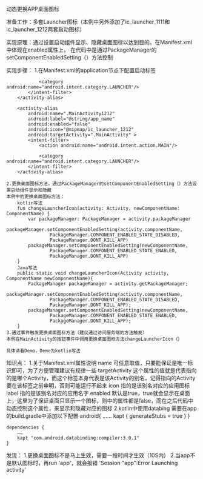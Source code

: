 动态更换APP桌面图标

准备工作：多套Launcher图标（本例中另外添加了ic_launcher_1111和ic_launcher_1212两套启动图标）

实现原理：通过设置启动组件显示、隐藏桌面图标以达到目的。在Manifest.xml中体现在enabled属性上，
          在代码中是通过PackageManager的setComponentEnabledSetting（）方法控制

实现步骤：
    1.在Manifest.xml的application节点下配置启动标签
        <activity-alias
            android:name=".MainActivity1111"
            android:label="@string/app_name"
            android:enabled="false"
            android:icon="@mipmap/ic_launcher_1111"
            android:targetActivity=".MainActivity" >
            <intent-filter>
                <action android:name="android.intent.action.MAIN"/>

                <category android:name="android.intent.category.LAUNCHER"/>
            </intent-filter>
        </activity-alias>

        <activity-alias
            android:name=".MainActivity1212"
            android:label="@string/app_name"
            android:enabled="false"
            android:icon="@mipmap/ic_launcher_1212"
            android:targetActivity=".MainActivity" >
            <intent-filter>
                <action android:name="android.intent.action.MAIN"/>

                <category android:name="android.intent.category.LAUNCHER"/>
            </intent-filter>
        </activity-alias>

    2.更换桌面图标方法，通过PackageManager的setComponentEnabledSetting（）方法设置启动组件显示和隐藏
    本例中的更换桌面图标方法：
        kotlin写法
        fun changeLauncherIcon(activity: Activity, newComponentName: ComponentName) {
            var packageManager: PackageManager = activity.packageManager
            packageManager.setComponentEnabledSetting(activity.componentName,
                    PackageManager.COMPONENT_ENABLED_STATE_DISABLED,
                    PackageManager.DONT_KILL_APP)
            packageManager.setComponentEnabledSetting(newComponentName,
                    PackageManager.COMPONENT_ENABLED_STATE_ENABLED,
                    PackageManager.DONT_KILL_APP)
        }
        Java写法
        public static void changeLauncherIcon(Activity activity, ComponentName newComponentName){
            PackageManager packageManager = activity.getPackageManager;
            packageManager.setComponentEnabledSetting(activity.componentName,
                    PackageManager.COMPONENT_ENABLED_STATE_DISABLED,
                    PackageManager.DONT_KILL_APP);
            packageManager.setComponentEnabledSetting(newComponentName,
                    PackageManager.COMPONENT_ENABLED_STATE_ENABLED,
                    PackageManager.DONT_KILL_APP);
        }
    3.通过事件触发更换桌面图标方法（建议通过访问服务端的方法触发）
    本例在MainActivity的按钮事件中调用更换桌面图标方法changeLauncherIcon（）

    具体请看Demo，Demo为kotlin写法

知识点：
1.关于Manifest.xml属性说明
    name            可任意取值，只要能保证是唯一标识即可，为了方便管理建议有规律一些
    targetActivity	这个属性的值就是代表指向的是哪个Activity，而这个标签本身代表是该Activity的别名，记得指向的Activity要在该标签之前申明，否则可能运行不起来
    icon	        指的是该别名对应的应用图标
    label	        指的是该别名对应的应用名字
    enabled	        默认是true，true就会显示在桌面上，这里为了保证桌面只显示一个图标，则中的属性都是false，而在之后代码中动态控制这个属性，来显示和隐藏对应的图标
2.kotlin中使用databing
    需要在app的build.gradle中添加以下配置
    android{
        ……
        kapt {
            generateStubs = true
        }
    }

    dependencies {
        ……
        kapt "com.android.databinding:compiler:3.0.1"
    }
发现：
1.更换桌面图标不是马上生效，需要一段时间才生效（10S内）
2.当app不是默认图标时，再run 'app'，就会报错 'Session "app":Error Launching activity'